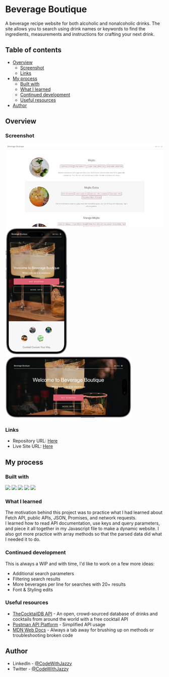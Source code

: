 
# Beverage Boutique

A beverage recipe website for both alcoholic and nonalcoholic drinks. The site allows you to search using drink names or keywords to find the ingredients, measurements and instructions for crafting your next drink.


## Table of contents

- [Overview](#overview)
  - [Screenshot](#screenshot)
  - [Links](#links)
- [My process](#my-process)
  - [Built with](#built-with)
  - [What I learned](#what-i-learned)
  - [Continued development](#continued-development)
  - [Useful resources](#useful-resources)
- [Author](#author)

## Overview

### Screenshot
![](./responsive.png)
![](./portrait.png)
![](./landscape.png)

### Links

- Repository URL: [Here](https://github.com/codewithjazzy/Beverage-Boutique)
- Live Site URL: [Here](https://beverageboutique.jasminetaylor.dev/)

## My process

### Built with

<p float="left">
  <img src="https://img.shields.io/badge/HTML5-E34F26?style=for-the-badge&logo=html5&logoColor=white" />
  <img src="https://img.shields.io/badge/CSS3-1572B6?style=for-the-badge&logo=css3&logoColor=white" /> 
  <img src="https://img.shields.io/badge/JavaScript-323330?style=for-the-badge&logo=javascript&logoColor=F7DF1E" />
  <img src="https://img.shields.io/badge/json-5E5C5C?style=for-the-badge&logo=json&logoColor=white" />
  <img src="https://img.shields.io/badge/Postman-FF6C37?style=for-the-badge&logo=postman&logoColor=white" />
</p>


### What I learned

The motivation behind this project was to practice what I had learned about Fetch API, public APIs, JSON, Promises, and network requests.  
I learned how to read API documentation, use keys and query parameters, and piece it all together in my Javascript file to make a dynamic website. I also got more practice with array methods so that the parsed data did what I needed it to do.


### Continued development

This is always a WIP and with time, I'd like to work on a few more ideas:

- Additional search parameters
- Filtering search results
- More beverages per line for searches with 20+ results
- Font & Styling edits


### Useful resources

- [TheCocktailDB API](https://www.thecocktaildb.com/api.php) - An open, crowd-sourced database of drinks and cocktails from around the world with a free cocktail API
- [Postman API Platform](https://www.postman.com/) - Simplified API usage
- [MDN Web Docs](https://developer.mozilla.org/en-US/) - Always a tab away for brushing up on methods or troubleshooting broken code

## Author
- LinkedIn - [@CodeWithJazzy](www.linkedin.com/in/codewithjazzy)
- Twitter - [@CodeWithJazzy](https://twitter.com/CodeWithJazzy)
